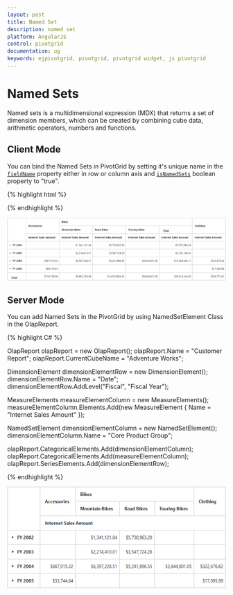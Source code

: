 ```yaml
---
layout: post
title: Named Set
description: named set
platform: AngularJS
control: pivotgrid
documentation: ug
keywords: ejpivotgrid, pivotgrid, pivotgrid widget, js pivotgrid 
---
```


# Named Sets

Named sets is a multidimensional expression (MDX) that returns a set of dimension members, which can be created by combining cube data, arithmetic operators, numbers and functions.

## Client Mode

You can bind the Named Sets in PivotGrid by setting it's unique name in the [`fieldName`](/api/js/ejpivotgrid#members:datasource-rows-fieldname) property either in row or column axis and [`isNamedSets`](/api/js/ejpivotgrid#members:datasource-columns-isnamedsets) boolean property to "true".

{% highlight html %}

<div ng-controller="PivotGridCtrl">
    <div id="PivotGrid1" ej-pivotgrid e-datasource="datasource" />
</div>
<script>
    angular.module("PivotGridApp",["ejangular"]).controller('PivotGridCtrl', function ($scope) {
        $scope.dataSource = {
            data: "http://bi.syncfusion.com/olap/msmdpump.dll", //data source
            catalog: "Adventure Works DW 2008 SE",
            cube: "Adventure Works",
            rows: [{
                fieldName: "[Date].[Fiscal]"
            }],
            columns: [{
                fieldName: "[Core Product Group]",
                isNamedSets: true
            }],
            values: [{
                measures: [{
                    fieldName: "[Measures].[Internet Sales Amount]",
                }],
                axis: "columns"
            }]
        };
        $scope.datasource = $scope.dataSource;
    })
</script>

{% endhighlight %}

![](KPI_images/namedset.png)


## Server Mode

You can add Named Sets in the PivotGrid by using NamedSetElement Class in the OlapReport. 

{% highlight C# %}

OlapReport olapReport = new OlapReport();
olapReport.Name = "Customer Report";
olapReport.CurrentCubeName = "Adventure Works";

DimensionElement dimensionElementRow = new DimensionElement();
dimensionElementRow.Name = "Date";
dimensionElementRow.AddLevel("Fiscal", "Fiscal Year");

MeasureElements measureElementColumn = new MeasureElements();
measureElementColumn.Elements.Add(new MeasureElement {
Name = "Internet Sales Amount"
});

NamedSetElement dimensionElementColumn = new NamedSetElement();
dimensionElementColumn.Name = "Core Product Group";

olapReport.CategoricalElements.Add(dimensionElementColumn);
olapReport.CategoricalElements.Add(measureElementColumn);
olapReport.SeriesElements.Add(dimensionElementRow);

{% endhighlight %}

![](KPI_images/servernamedset.png)


